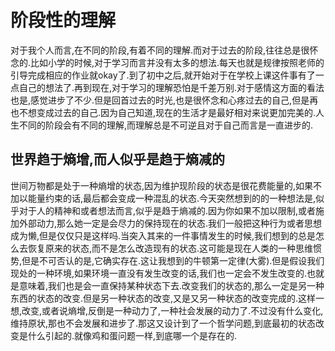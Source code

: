 # 阶段性的理解

对于我个人而言,在不同的阶段,有着不同的理解.而对于过去的阶段,往往总是很怀念的.比如小学的时候,对于学习而言并没有太多的想法.每天也就是规律按照老师的引导完成相应的作业就okay了.到了初中之后,就开始对于在学校上课这件事有了一点自己的想法了.再到现在,对于学习的理解恐怕是千差万别.对于感情这方面的看法也是,感觉进步了不少.但是回首过去的时光,也是很怀念和心疼过去的自己,但是再也不想变成过去的自己.因为自己知道,现在的生活才是最好相对来说更加完美的.人生不同的阶段会有不同的理解,而理解总是不可逆且对于自己而言是一直进步的.

## 世界趋于熵增,而人似乎是趋于熵减的

世间万物都是处于一种熵增的状态,因为维护现阶段的状态是很花费能量的,如果不加以能量约束的话,最后都会变成一种混乱的状态.今天突然想到的的一种想法是,似乎对于人的精神和或者想法而言,似乎是趋于熵减的.因为你如果不加以限制,或者施加外部动力,那么她一定是会尽力的保持现在的状态.我们一般把这种行为或者思想成为懒,但是仅仅只是这样吗.当突入其来的一件事情发生的时候,我们想到的总是怎么去恢复原来的状态,而不是怎么改造现有的状态.这可能是现在人类的一种思维惯势,但是不可否认的是,它确实存在.这让我想到的牛顿第一定律(大雾).但是假设我们现处的一种环境,如果环境一直没有发生改变的话,我们也一定会不发生改变的.也就是意味着,我们也是会一直保持某种状态下去.改变我们的状态的,那么一定是另一种东西的状态的改变.但是另一种状态的改变,又是又另一种状态的改变完成的.这样一想,改变,或者说熵增,反倒是一种动力了,一种社会发展的动力了.不过没有什么变化,维持原状,那也不会发展和进步了.那这又设计到了一个哲学问题,到底最初的状态改变是什么引起的.就像鸡和蛋问题一样,到底哪一个是存在的.
